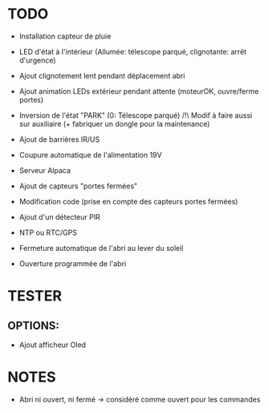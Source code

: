 TODO
====
- Installation capteur de pluie
- LED d'état à l'intérieur (Allumée: télescope parqué, clignotante: arrêt d'urgence)
- Ajout clignotement lent pendant déplacement abri
- Ajout animation LEDs extérieur pendant attente (moteurOK, ouvre/ferme portes)
- Inversion de l'état "PARK" (0: Télescope parqué) /!\ Modif à faire aussi sur auxiliaire (+ fabriquer un dongle pour la maintenance)
- Ajout de barrières IR/US
- Coupure automatique de l'alimentation 19V
- Serveur Alpaca

- Ajout de capteurs "portes fermées"
- Modification code (prise en compte des capteurs portes fermées)
- Ajout d'un détecteur PIR

- NTP ou RTC/GPS
- Fermeture automatique de l'abri au lever du soleil
- Ouverture programmée de l'abri


TESTER
======

OPTIONS:
--------
- Ajout afficheur Oled

NOTES
=====
- Abri ni ouvert, ni fermé -> considéré comme ouvert pour les commandes
